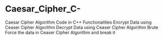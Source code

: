 # Caesar_Cipher_C-
Caesar Cipher Algorithm Code in C++
Functionalities
Encrypt Data using Ceaser Cipher Algorithm
Decrypt Data using Ceaser Cipher Algorithm
Brute Force the data in Ceaser Cipher Algorithm and break it
